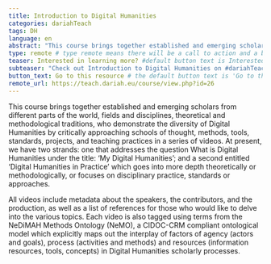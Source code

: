 ```yaml
---
title: Introduction to Digital Humanities
categories: dariahTeach
tags: DH
language: en
abstract: "This course brings together established and emerging scholars from different parts of the world, fields and disciplines, theoretical and methodological traditions, who demonstrate the diversity of Digital Humanities by critically approaching schools of thought, methods, tools, standards, projects, and teaching practices in a series of videos."
type: remote # type remote means there will be a call to action and a button with the link to the actual resource; by default type = local
teaser: Interested in learning more? #default button text is Interested in learning more so you can leave it out
subteaser: "Check out Introduction to Digital Humanities on #dariahTeach" # if you can leave out the subteaser, it won't appear
button_text: Go to this resource # the default button text is 'Go to this resource', you can safely leave it out
remote_url: https://teach.dariah.eu/course/view.php?id=26
---
```


This course brings together established and emerging scholars from different parts of the world, fields and disciplines, theoretical and methodological traditions, who demonstrate the diversity of Digital Humanities by critically approaching schools of thought, methods, tools, standards, projects, and teaching practices in a series of videos. At present, we have two strands: one that addresses the question What is Digital Humanities under the title: ‘My Digital Humanities’; and a second entitled ‘Digital Humanities in Practice’ which goes into more depth theoretically or methodologically, or focuses on disciplinary practice, standards or approaches.

All videos include metadata about the speakers, the contributors, and the production, as well as a list of references for those who would like to delve into the various topics. Each video is also tagged using terms from the NeDiMAH Methods Ontology (NeMO), a CIDOC-CRM compliant ontological model which explicitly maps out the interplay of factors of agency (actors and goals), process (activities and methods) and resources (information resources, tools, concepts) in Digital Humanities scholarly processes.
